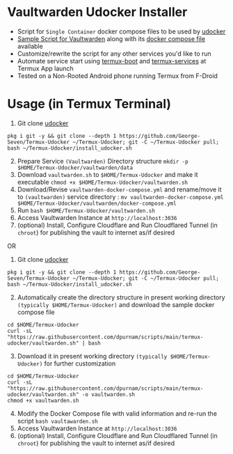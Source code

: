 # Vaultwarden Udocker Installer
- Script for `Single Container` docker compose files to be used by [udocker](https://github.com/George-Seven/Termux-Udocker/tree/main)
- [Sample Script for Vaultwarden](https://github.com/dpurnam/scripts/blob/main/termux-udocker/vaultwarden.sh) along with its [docker compose file](https://github.com/dpurnam/scripts/blob/main/termux-udocker/vaultwarden-docker-compose.yml) available
- Customize/rewrite the script for any other services you'd like to run
- Automate service start using [termux-boot](https://github.com/termux/termux-boot) and [termux-services](https://github.com/termux/termux-services) at Termux App launch
- Tested on a Non-Rooted Android phone running Termux from F-Droid
  
# Usage (in Termux Terminal)
1. Git clone [udocker](https://github.com/George-Seven/Termux-Udocker/tree/main)
```
pkg i git -y && git clone --depth 1 https://github.com/George-Seven/Termux-Udocker ~/Termux-Udocker; git -C ~/Termux-Udocker pull; bash ~/Termux-Udocker/install_udocker.sh
```
2. Prepare Service `(Vaultwarden)` Directory structure `mkdir -p $HOME/Termux-Udocker/vaultwarden/data`
3. Download `vaultwarden.sh` to `$HOME/Termux-Udocker` and make it executable `chmod +x $HOME/Termux-Udocker/vaultwarden.sh`
4. Download/Revise `vaultwarden-docker-compose.yml` and rename/move it to `(vaultwarden)` service directory : `mv vaultwarden-docker-compose.yml $HOME/Termux-Udocker/vaultwarden/docker-compose.yml`
5. Run `bash $HOME/Termux-Udocker/vaultwarden.sh`
6. Access Vaultwarden Instance at `http://localhost:3036`
7. (optional) Install, Configure Cloudflare and Run Cloudflared Tunnel (in `chroot`) for publishing the vault to internet as/if desired

OR

1. Git clone [udocker](https://github.com/George-Seven/Termux-Udocker/tree/main)
```
pkg i git -y && git clone --depth 1 https://github.com/George-Seven/Termux-Udocker ~/Termux-Udocker; git -C ~/Termux-Udocker pull; bash ~/Termux-Udocker/install_udocker.sh
```
2. Automatically create the directory structure in present working directory `(typically $HOME/Termux-Udocker)` and download the sample docker compose file 
```
cd $HOME/Termux-Udocker
curl -sL "https://raw.githubusercontent.com/dpurnam/scripts/main/termux-udocker/vaultwarden.sh" | bash
```
3. Download it in present working directory `(typically $HOME/Termux-Udocker)` for further customization
```
cd $HOME/Termux-Udocker
curl -sL "https://raw.githubusercontent.com/dpurnam/scripts/main/termux-udocker/vaultwarden.sh" -o vaultwarden.sh
chmod +x vaultwarden.sh
```
4. Modify the Docker Compose file with valid information and re-run the script `bash vaultawarden.sh`
5. Access Vaultwarden Instance at `http://localhost:3036`
6. (optional) Install, Configure Cloudflare and Run Cloudflared Tunnel (in `chroot`) for publishing the vault to internet as/if desired
